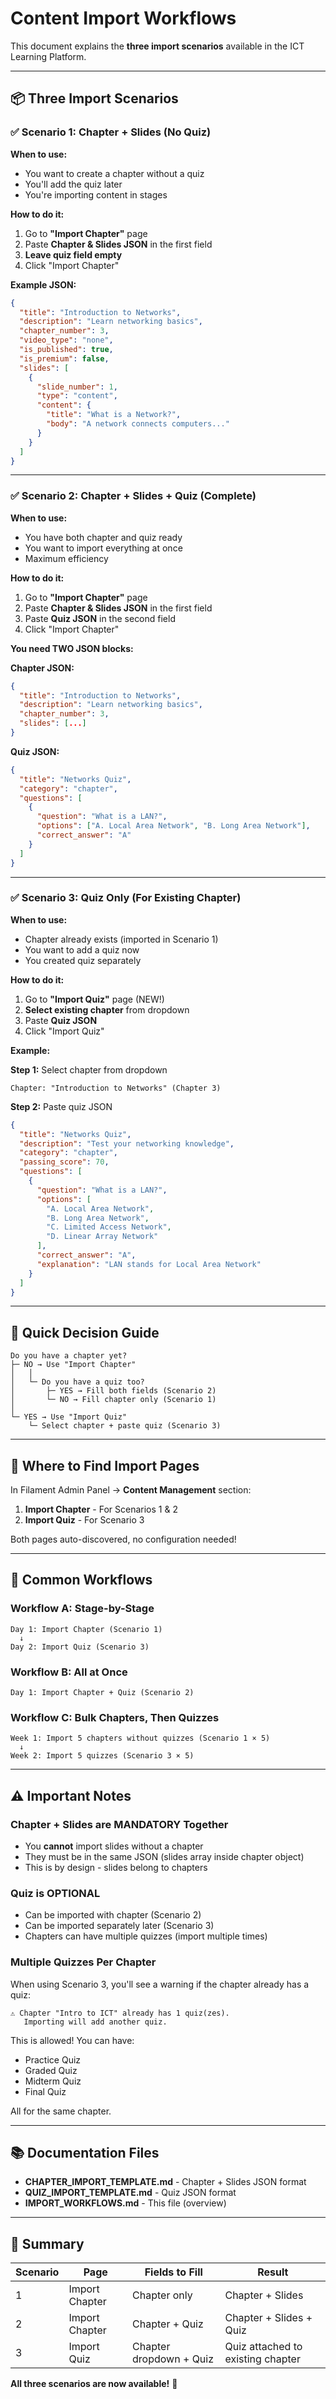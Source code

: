# Content Import Workflows

This document explains the **three import scenarios** available in the ICT Learning Platform.

---

## 📦 Three Import Scenarios

### ✅ Scenario 1: Chapter + Slides (No Quiz)

**When to use:**
- You want to create a chapter without a quiz
- You'll add the quiz later
- You're importing content in stages

**How to do it:**
1. Go to **"Import Chapter"** page
2. Paste **Chapter & Slides JSON** in the first field
3. **Leave quiz field empty**
4. Click "Import Chapter"

**Example JSON:**
```json
{
  "title": "Introduction to Networks",
  "description": "Learn networking basics",
  "chapter_number": 3,
  "video_type": "none",
  "is_published": true,
  "is_premium": false,
  "slides": [
    {
      "slide_number": 1,
      "type": "content",
      "content": {
        "title": "What is a Network?",
        "body": "A network connects computers..."
      }
    }
  ]
}
```

---

### ✅ Scenario 2: Chapter + Slides + Quiz (Complete)

**When to use:**
- You have both chapter and quiz ready
- You want to import everything at once
- Maximum efficiency

**How to do it:**
1. Go to **"Import Chapter"** page
2. Paste **Chapter & Slides JSON** in the first field
3. Paste **Quiz JSON** in the second field
4. Click "Import Chapter"

**You need TWO JSON blocks:**

**Chapter JSON:**
```json
{
  "title": "Introduction to Networks",
  "description": "Learn networking basics",
  "chapter_number": 3,
  "slides": [...]
}
```

**Quiz JSON:**
```json
{
  "title": "Networks Quiz",
  "category": "chapter",
  "questions": [
    {
      "question": "What is a LAN?",
      "options": ["A. Local Area Network", "B. Long Area Network"],
      "correct_answer": "A"
    }
  ]
}
```

---

### ✅ Scenario 3: Quiz Only (For Existing Chapter)

**When to use:**
- Chapter already exists (imported in Scenario 1)
- You want to add a quiz now
- You created quiz separately

**How to do it:**
1. Go to **"Import Quiz"** page (NEW!)
2. **Select existing chapter** from dropdown
3. Paste **Quiz JSON**
4. Click "Import Quiz"

**Example:**

**Step 1:** Select chapter from dropdown
```
Chapter: "Introduction to Networks" (Chapter 3)
```

**Step 2:** Paste quiz JSON
```json
{
  "title": "Networks Quiz",
  "description": "Test your networking knowledge",
  "category": "chapter",
  "passing_score": 70,
  "questions": [
    {
      "question": "What is a LAN?",
      "options": [
        "A. Local Area Network",
        "B. Long Area Network",
        "C. Limited Access Network",
        "D. Linear Array Network"
      ],
      "correct_answer": "A",
      "explanation": "LAN stands for Local Area Network"
    }
  ]
}
```

---

## 🎯 Quick Decision Guide

```
Do you have a chapter yet?
├─ NO → Use "Import Chapter"
│   │
│   └─ Do you have a quiz too?
│       ├─ YES → Fill both fields (Scenario 2)
│       └─ NO → Fill chapter only (Scenario 1)
│
└─ YES → Use "Import Quiz"
    └─ Select chapter + paste quiz (Scenario 3)
```

---

## 📍 Where to Find Import Pages

In Filament Admin Panel → **Content Management** section:

1. **Import Chapter** - For Scenarios 1 & 2
2. **Import Quiz** - For Scenario 3

Both pages auto-discovered, no configuration needed!

---

## 🔄 Common Workflows

### Workflow A: Stage-by-Stage
```
Day 1: Import Chapter (Scenario 1)
  ↓
Day 2: Import Quiz (Scenario 3)
```

### Workflow B: All at Once
```
Day 1: Import Chapter + Quiz (Scenario 2)
```

### Workflow C: Bulk Chapters, Then Quizzes
```
Week 1: Import 5 chapters without quizzes (Scenario 1 × 5)
  ↓
Week 2: Import 5 quizzes (Scenario 3 × 5)
```

---

## ⚠️ Important Notes

### Chapter + Slides are MANDATORY Together
- You **cannot** import slides without a chapter
- They must be in the same JSON (slides array inside chapter object)
- This is by design - slides belong to chapters

### Quiz is OPTIONAL
- Can be imported with chapter (Scenario 2)
- Can be imported separately later (Scenario 3)
- Chapters can have multiple quizzes (import multiple times)

### Multiple Quizzes Per Chapter
When using Scenario 3, you'll see a warning if the chapter already has a quiz:
```
⚠️ Chapter "Intro to ICT" already has 1 quiz(zes).
   Importing will add another quiz.
```

This is allowed! You can have:
- Practice Quiz
- Graded Quiz
- Midterm Quiz
- Final Quiz

All for the same chapter.

---

## 📚 Documentation Files

- **CHAPTER_IMPORT_TEMPLATE.md** - Chapter + Slides JSON format
- **QUIZ_IMPORT_TEMPLATE.md** - Quiz JSON format
- **IMPORT_WORKFLOWS.md** - This file (overview)

---

## 🎉 Summary

| Scenario | Page | Fields to Fill | Result |
|----------|------|----------------|--------|
| 1 | Import Chapter | Chapter only | Chapter + Slides |
| 2 | Import Chapter | Chapter + Quiz | Chapter + Slides + Quiz |
| 3 | Import Quiz | Chapter dropdown + Quiz | Quiz attached to existing chapter |

**All three scenarios are now available!** 🚀
